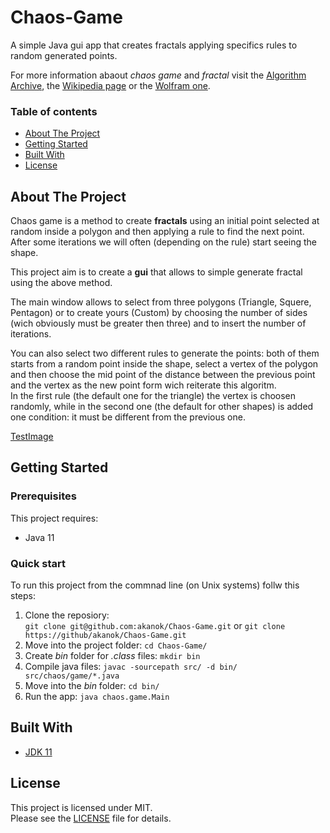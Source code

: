 # Chaos-Game
A simple Java gui app that creates fractals applying specifics rules to random generated points.

For more information abaout *chaos game* and *fractal* visit the [Algorithm Archive](https://www.algorithm-archive.org/contents/IFS/IFS.html), the [Wikipedia page](https://en.wikipedia.org/wiki/Chaos_game) or the [Wolfram one](https://mathworld.wolfram.com/ChaosGame.html).


### Table of contents
* [About The Project](#about-the-project)
* [Getting Started](#getting-started)
* [Built With](#built-with)
* [License](#license)

## About The Project
Chaos game is a method to create **fractals** using an initial point selected at random inside a polygon and then applying a rule to find the next point. After some iterations we will often (depending on the rule) start seeing the shape.

This project aim is to create a **gui** that allows to simple generate fractal using the above method.

The main window allows to select from three polygons (Triangle, Squere, Pentagon) or to create yours (Custom) by choosing the number of sides (wich obviously must be greater then three) and to insert the number of iterations.

You can also select two different rules to generate the points: both of them starts from a random point inside the shape, select a vertex of the polygon and then choose the mid point of the distance between the previous point and the vertex as the new point form wich reiterate this algoritm. <br />
In the first rule (the default one for the triangle) the vertex is choosen randomly, while in the second one (the default for other shapes) is added one condition: it must be different from the previous one.

[TestImage](images/Main_Default.png)


## Getting Started

### Prerequisites
This project requires:

+ Java 11

### Quick start
To run this project from the commnad line (on Unix systems) follw this steps:

1. Clone the reposiory:<br /> ``git clone git@github.com:akanok/Chaos-Game.git`` or  ``git clone https://github/akanok/Chaos-Game.git``
2. Move into the project folder: ``cd Chaos-Game/``
3. Create _bin_ folder for _.class_ files: ``mkdir bin``
4. Compile java files: ``javac -sourcepath src/ -d bin/ src/chaos/game/*.java``
5. Move into the _bin_ folder: ``cd bin/``
6. Run the app: ``java chaos.game.Main``


## Built With
* [JDK 11](https://www.oracle.com/it/java/technologies/javase/jdk11-archive-downloads.html)
<!-- * [Eclipse IDE](https://www.eclipse.org/ide/) -->


## License
This project is licensed under MIT. <br />
Please see the [LICENSE](/LICENSE) file for details.
